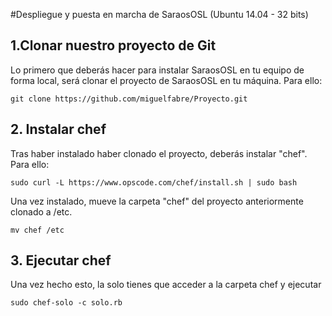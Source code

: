 #Despliegue y puesta en marcha de SaraosOSL (Ubuntu 14.04 - 32 bits)

## 1.Clonar nuestro proyecto de Git

Lo primero que deberás hacer para instalar SaraosOSL en tu equipo de forma local, será clonar el proyecto de SaraosOSL en tu máquina. Para ello:

```git clone https://github.com/miguelfabre/Proyecto.git```

## 2. Instalar chef

Tras haber instalado haber clonado el proyecto, deberás instalar "chef". Para ello:

```sudo curl -L https://www.opscode.com/chef/install.sh | sudo bash```


Una vez instalado, mueve la carpeta "chef" del proyecto anteriormente clonado a /etc.

```mv chef /etc```

## 3. Ejecutar chef

Una vez hecho esto, la solo tienes que acceder a la carpeta chef y ejecutar

```sudo chef-solo -c solo.rb```



